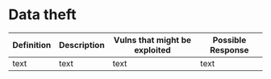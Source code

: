 # Data theft

| Definition      | Description | Vulns that might be exploited | Possible Response |
| ----------- | ----------- | ----------- | ----------- |
| text | text | text | text |

